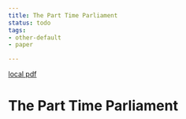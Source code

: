 ```yaml
---
title: The Part Time Parliament
status: todo
tags:
- other-default
- paper

---
```


[local pdf](../../../pdfs/The-Part-Time-Parliament.pdf)

# The Part Time Parliament
